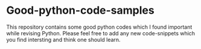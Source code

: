 # Good-python-code-samples
This repository contains some good python codes which I found important while revising Python.
Please feel free to add any new code-snippets which you find intersting and think one should learn.
